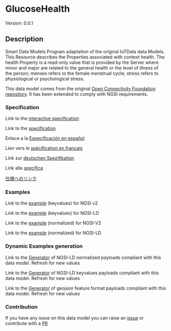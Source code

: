 # GlucoseHealth
Version: 0.0.1

## Description 

Smart Data Models Program adaptation of the original IoTData data Models. This Resource describes the Properties associated with context health. The health Property is a read-only value that is provided by the Server where minor and major are related to the general health or the level of illness of the person; menses refers to the female menstrual cycle; stress refers to physiological or psychological stress.

This data model comes from the original [Open Connectivity Foundation repository](https://github.com/openconnectivityfoundation/IoTDataModels). It has been extended to comply with NGSI requirements.
### Specification

Link to the [interactive specification](https://swagger.lab.fiware.org/?url=https://smart-data-models.github.io/dataModel.OCF/GlucoseHealth/swagger.yaml)

Link to the [specification](https://github.com/smart-data-models/dataModel.OCF/blob/master/GlucoseHealth/doc/spec.md)

Enlace a la [Especificación en español](https://github.com/smart-data-models/dataModel.OCF/blob/master/GlucoseHealth/doc/spec_ES.md)

Lien vers le [spécification en français](https://github.com/smart-data-models/dataModel.OCF/blob/master/GlucoseHealth/doc/spec_FR.md)

Link zur [deutschen Spezifikation](https://github.com/smart-data-models/dataModel.OCF/blob/master/GlucoseHealth/doc/spec_DE.md)

Link alla [specifica](https://github.com/smart-data-models/dataModel.OCF/blob/master/GlucoseHealth/doc/spec_IT.md)

[仕様へのリンク](https://github.com/smart-data-models/dataModel.OCF/blob/master/GlucoseHealth/doc/spec_JA.md)
### Examples

Link to the [example](https://smart-data-models.github.io/dataModel.OCF/GlucoseHealth/examples/example.json) (keyvalues) for NGSI v2

Link to the [example](https://smart-data-models.github.io/dataModel.OCF/GlucoseHealth/examples/example.jsonld) (keyvalues) for NGSI-LD

Link to the [example](https://smart-data-models.github.io/dataModel.OCF/GlucoseHealth/examples/example-normalized.json) (normalized) for NGSI-V2

Link to the [example](https://smart-data-models.github.io/dataModel.OCF/GlucoseHealth/examples/example-normalized.jsonld) (normalized) for NGSI-LD
### Dynamic Examples generation

Link to the [Generator](https://smartdatamodels.org/extra/ngsi-ld_generator.php?schemaUrl=https://raw.githubusercontent.com/smart-data-models/dataModel.OCF/master/GlucoseHealth/schema.json&email=info@smartdatamodels.org) of NGSI-LD normalized payloads compliant with this data model. Refresh for new values

Link to the [Generator](https://smartdatamodels.org/extra/ngsi-ld_generator_keyvalues.php?schemaUrl=https://raw.githubusercontent.com/smart-data-models/dataModel.OCF/master/GlucoseHealth/schema.json&email=info@smartdatamodels.org) of NGSI-LD keyvalues payloads compliant with this data model. Refresh for new values

Link to the [Generator](https://smartdatamodels.org/extra/geojson_features_generator.php?schemaUrl=https://raw.githubusercontent.com/smart-data-models/dataModel.OCF/master/GlucoseHealth/schema.json&email=info@smartdatamodels.org) of geojson feature format payloads compliant with this data model. Refresh for new values
### Contribution

 If you have any issue on this data model you can raise an [issue](https://github.com/smart-data-models/dataModel.OCF/issues)  or contribute with a [PR](https://github.com/smart-data-models/dataModel.OCF/pulls)